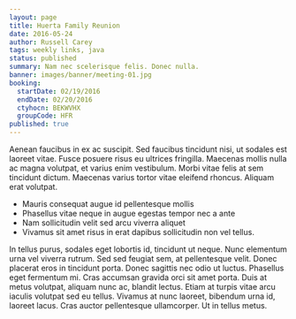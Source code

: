 ```yaml
---
layout: page
title: Huerta Family Reunion
date: 2016-05-24
author: Russell Carey
tags: weekly links, java
status: published
summary: Nam nec scelerisque felis. Donec nulla.
banner: images/banner/meeting-01.jpg
booking:
  startDate: 02/19/2016
  endDate: 02/20/2016
  ctyhocn: BEKWVHX
  groupCode: HFR
published: true
---
```

Aenean faucibus in ex ac suscipit. Sed faucibus tincidunt nisi, ut sodales est laoreet vitae. Fusce posuere risus eu ultrices fringilla. Maecenas mollis nulla ac magna volutpat, et varius enim vestibulum. Morbi vitae felis at sem tincidunt dictum. Maecenas varius tortor vitae eleifend rhoncus. Aliquam erat volutpat.

* Mauris consequat augue id pellentesque mollis
* Phasellus vitae neque in augue egestas tempor nec a ante
* Nam sollicitudin velit sed arcu viverra aliquet
* Vivamus sit amet risus in erat dapibus sollicitudin non vel tellus.

In tellus purus, sodales eget lobortis id, tincidunt ut neque. Nunc elementum urna vel viverra rutrum. Sed sed feugiat sem, at pellentesque velit. Donec placerat eros in tincidunt porta. Donec sagittis nec odio ut luctus. Phasellus eget fermentum mi. Cras accumsan gravida orci sit amet porta. Duis at metus volutpat, aliquam nunc ac, blandit lectus. Etiam at turpis vitae arcu iaculis volutpat sed eu tellus. Vivamus at nunc laoreet, bibendum urna id, laoreet lacus. Cras auctor pellentesque ullamcorper. Ut in tellus metus.
